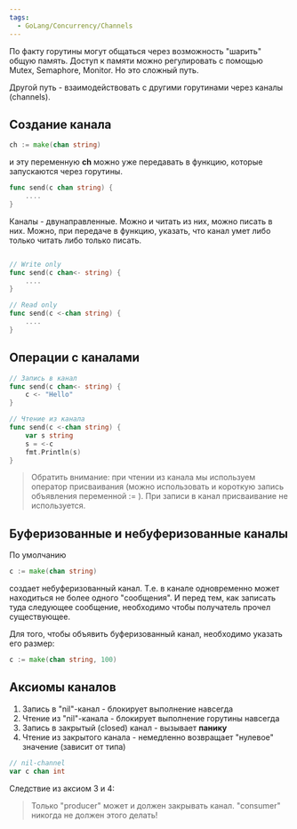 ```yaml
---
tags:
  - GoLang/Concurrency/Channels
---
```

По факту горутины могут  общаться через возможность "шарить" общую память. Доступ к памяти можно регулировать с помощью Mutex, Semaphore, Monitor. Но это сложный путь. 

Другой путь - взаимодействовать с другими горутинами через каналы (channels).

## Создание канала

```go
ch := make(chan string)
```

и эту переменную **ch** можно уже передавать в функцию, которые запускаются через горутины.

```go
func send(c chan string) {
	....
}
```

Каналы - двунаправленные. Можно и читать из них, можно писать в них.  Можно, при передаче в функцию, указать, что канал умет либо только читать либо только писать. 


```go

// Write only
func send(c chan<- string) {
	....
}

// Read only
func send(c <-chan string) {
	....
}
```

## Операции с каналами


```go
// Запись в канал
func send(c chan<- string) {
	c <- "Hello"
}

// Чтение из канала
func send(c <-chan string) {
	var s string
	s = <-c
	fmt.Println(s)
}
```

> Обратить внимание: при чтении из канала мы используем оператор присваивания (можно использовать и короткую запись объявления переменной := ). При записи в канал присваивание не используется. 

## Буферизованные и небуферизованные каналы

По умолчанию 

```go
c := make(chan string)
```

создает небуферизованный канал. Т.е. в канале одновременно может находиться не более одного "сообщения".  И перед тем, как записать туда следующее сообщение, необходимо чтобы получатель прочел существующее.

Для того, чтобы объявить буферизованный канал, необходимо указать его размер:


```go
c := make(chan string, 100)
```

## Аксиомы каналов

1. Запись в "nil"-канал - блокирует выполнение навсегда
2. Чтение из "nil"-канала - блокирует выполнение горутины навсегда
3. Запись в закрытый (closed) канал - вызывает **панику**
4. Чтение из закрытого канала - немедленно возвращает "нулевое" значение (зависит от типа)

```go
// nil-channel
var c chan int
```

Следствие из аксиом 3 и 4:
> Только "producer" может и должен закрывать канал. "consumer" никогда не должен этого делать!

